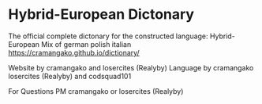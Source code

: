 # Hybrid-European Dictonary
The official complete dictonary for the constructed language: Hybrid-European
Mix of german polish italian
https://cramangako.github.io/dictionary/

Website by cramangako and losercites (Realyby)  Language by cramangako losercites (Realyby) and codsquad101

For Questions PM cramangako or losercites (Realyby)
